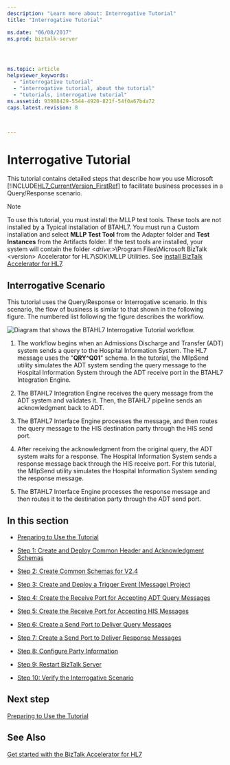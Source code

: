 ```yaml
---
description: "Learn more about: Interrogative Tutorial"
title: "Interrogative Tutorial"

ms.date: "06/08/2017"
ms.prod: biztalk-server




ms.topic: article
helpviewer_keywords: 
  - "interrogative tutorial"
  - "interrogative tutorial, about the tutorial"
  - "tutorials, interrogative tutorial"
ms.assetid: 93988429-5544-4920-821f-54f0a67bda72
caps.latest.revision: 8



---
```

# Interrogative Tutorial
This tutorial contains detailed steps that describe how you use Microsoft [!INCLUDE[HL7_CurrentVersion_FirstRef](../../includes/hl7-currentversion-firstref-md.md)] to facilitate business processes in a Query/Response scenario.  
  
> [!NOTE]
>  To use this tutorial, you must install the MLLP test tools. These tools are not installed by a Typical installation of BTAHL7. You must run a Custom installation and select **MLLP Test Tool** from the Adapter folder and **Test Instances** from the Artifacts folder. If the test tools are installed, your system will contain the folder \<*drive*:\>\Program Files\Microsoft BizTalk \<version\> Accelerator for HL7\SDK\MLLP Utilities. See [install BizTalk Accelerator for HL7](../../adapters-and-accelerators/accelerator-hl7/install-biztalk-accelerator-for-hl7.md).  
  
## Interrogative Scenario  
 This tutorial uses the Query/Response or Interrogative scenario. In this scenario, the flow of business is similar to that shown in the following figure. The numbered list following the figure describes the workflow.  
  
 ![Diagram that shows the BTAHL7 Interrogative Tutorial workflow.](../../adapters-and-accelerators/accelerator-hl7/media/hl7-intertutorial.gif "hl7_intertutorial")  
  
1.  The workflow begins when an Admissions Discharge and Transfer (ADT) system sends a query to the Hospital Information System. The HL7 message uses the "**QRY^Q01**" schema. In the tutorial, the MllpSend utility simulates the ADT system sending the query message to the Hospital Information System through the ADT receive port in the BTAHL7 Integration Engine.  
  
2.  The BTAHL7 Integration Engine receives the query message from the ADT system and validates it. Then, the BTAHL7 pipeline sends an acknowledgment back to ADT.  
  
3.  The BTAHL7 Interface Engine processes the message, and then routes the query message to the HIS destination party through the HIS send port.  
  
4.  After receiving the acknowledgment from the original query, the ADT system waits for a response. The Hospital Information System sends a response message back through the HIS receive port. For this tutorial, the MllpSend utility simulates the Hospital Information System sending the response message.  
  
5.  The BTAHL7 Interface Engine processes the response message and then routes it to the destination party through the ADT send port.  
  
## In this section  
  
-   [Preparing to Use the Tutorial](../../adapters-and-accelerators/accelerator-hl7/preparing-to-use-the-tutorial-hl7-main.md)  
  
-   [Step 1: Create and Deploy Common Header and Acknowledgment Schemas](../../adapters-and-accelerators/accelerator-hl7/step-1-create-and-deploy-common-header-and-acknowledgment-schemas.md)  
  
-   [Step 2: Create Common Schemas for V2.4](../../adapters-and-accelerators/accelerator-hl7/step-2-create-common-schemas-for-v2-4.md)  
  
-   [Step 3: Create and Deploy a Trigger Event (Message) Project](../../adapters-and-accelerators/accelerator-hl7/step-3-create-and-deploy-a-trigger-event-message-project-hl7-main.md)  
  
-   [Step 4: Create the Receive Port for Accepting ADT Query Messages](../../adapters-and-accelerators/accelerator-hl7/step-4-create-the-receive-port-for-accepting-adt-query-messages.md)  
  
-   [Step 5: Create the Receive Port for Accepting HIS Messages](../../adapters-and-accelerators/accelerator-hl7/step-5-create-the-receive-port-for-accepting-his-messages.md)  
  
-   [Step 6: Create a Send Port to Deliver Query Messages](../../adapters-and-accelerators/accelerator-hl7/step-6-create-a-send-port-to-deliver-query-messages.md)  
  
-   [Step 7: Create a Send Port to Deliver Response Messages](../../adapters-and-accelerators/accelerator-hl7/step-7-create-a-send-port-to-deliver-response-messages.md)  
  
-   [Step 8: Configure Party Information](../../adapters-and-accelerators/accelerator-hl7/step-8-configure-party-information-hl7-main.md)  
  
-   [Step 9: Restart BizTalk Server](../../adapters-and-accelerators/accelerator-hl7/step-9-restart-biztalk-server-hl7-main.md)  
  
-   [Step 10: Verify the Interrogative Scenario](../../adapters-and-accelerators/accelerator-hl7/step-10-verify-the-interrogative-scenario.md)  

## Next step  
 [Preparing to Use the Tutorial](../../adapters-and-accelerators/accelerator-hl7/preparing-to-use-the-tutorial-hl7-main.md)
  
## See Also  
[Get started with the BizTalk Accelerator for HL7](../../adapters-and-accelerators/accelerator-hl7/get-started-with-the-biztalk-accelerator-for-hl7.md)

